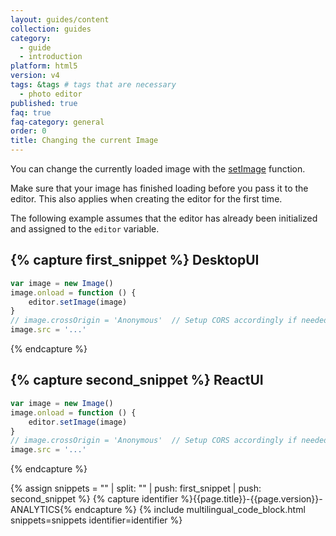 ```yaml
---
layout: guides/content
collection: guides
category:
  - guide
  - introduction
platform: html5
version: v4
tags: &tags # tags that are necessary
  - photo editor
published: true
faq: true
faq-category: general
order: 0
title: Changing the current Image
---
```


You can change the currently loaded image with the [setImage]({{site.baseUrl}}/apidocs/html5/v4/PhotoEditorSDK.UI.DesktopUI.html#setImage) function. 

Make sure that your image has finished loading before you pass it to the editor. This also applies when creating the editor for the first time. 

The following example assumes that the editor has already been initialized and assigned to the `editor` variable.

{% capture first_snippet %}
DesktopUI
---
```js
var image = new Image()
image.onload = function () {
    editor.setImage(image)
}
// image.crossOrigin = 'Anonymous'  // Setup CORS accordingly if needed
image.src = '...'
```
{% endcapture %}

{% capture second_snippet %}
ReactUI
---
```js
var image = new Image()
image.onload = function () {
    editor.setImage(image)
}
// image.crossOrigin = 'Anonymous'  // Setup CORS accordingly if needed
image.src = '...'
```
{% endcapture %}

{% assign snippets = "" | split: "" | push: first_snippet | push: second_snippet %}
{% capture identifier %}{{page.title}}-{{page.version}}-ANALYTICS{% endcapture %}
{% include multilingual_code_block.html snippets=snippets identifier=identifier %}

